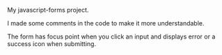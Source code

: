 My javascript-forms project.

I made some comments in the code to make it more understandable.

The form has focus point when you click an input and displays error or a success icon when submitting.

